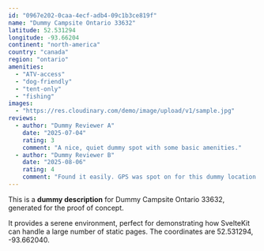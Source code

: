 ```yaml
---
id: "0967e202-0caa-4ecf-adb4-09c1b3ce819f"
name: "Dummy Campsite Ontario 33632"
latitude: 52.531294
longitude: -93.66204
continent: "north-america"
country: "canada"
region: "ontario"
amenities:
  - "ATV-access"
  - "dog-friendly"
  - "tent-only"
  - "fishing"
images:
  - "https://res.cloudinary.com/demo/image/upload/v1/sample.jpg"
reviews:
  - author: "Dummy Reviewer A"
    date: "2025-07-04"
    rating: 3
    comment: "A nice, quiet dummy spot with some basic amenities."
  - author: "Dummy Reviewer B"
    date: "2025-08-06"
    rating: 4
    comment: "Found it easily. GPS was spot on for this dummy location."
---
```


This is a **dummy description** for Dummy Campsite Ontario 33632, generated for the proof of concept.

It provides a serene environment, perfect for demonstrating how SvelteKit can handle a large number of static pages. The coordinates are 52.531294, -93.662040.
